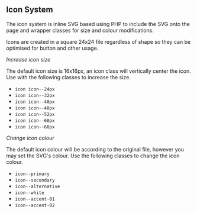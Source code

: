 Icon System
---

The icon system is inline SVG based using PHP to include the SVG onto the page and wrapper classes for size and colour modifications.

Icons are created in a square 24x24 file regardless of shape so they can be optimised for button and other usage.

*Increase icon size*

The default icon size is 16x16px, an icon class will vertically center the icon. Use with the following classes to increase the size.

* `icon icon--24px`
* `icon icon--32px`
* `icon icon--40px`
* `icon icon--48px`
* `icon icon--52px`
* `icon icon--60px`
* `icon icon--68px`

*Change icon colour*

The default icon colour will be according to the original file, however you may set the SVG's colour.
Use the following classes to change the icon colour.

* `icon--primary`
* `icon--secondary`
* `icon--alternative`
* `icon--white`
* `icon--accent-01`
* `icon--accent-02`

